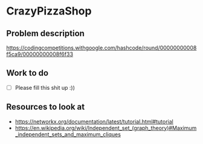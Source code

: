 # CrazyPizzaShop

## Problem description

<https://codingcompetitions.withgoogle.com/hashcode/round/00000000008f5ca9/00000000008f6f33>

## Work to do

- [ ] Please fill this shit up :))

## Resources to look at

- <https://networkx.org/documentation/latest/tutorial.html#tutorial>
- <https://en.wikipedia.org/wiki/Independent_set_(graph_theory)#Maximum_independent_sets_and_maximum_cliques>
